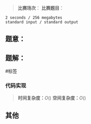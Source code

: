 > **比赛场次**：
> **比赛题目**： 

<!--more-->
	2 seconds / 256 megabytes
	standard input / standard output

## 题意：

## 题解：

#标签

### 代码实现

> **时间复杂度：**$O()$
> **空间复杂度：**$O()$ 
## 其他

